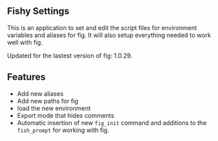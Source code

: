 ## Fishy Settings

This is an application to set and edit the script files for environment 
variables and aliases for fig. It will also setup everything needed to 
work well with fig.

Updated for the lastest version of fig: 1.0.29.

## Features

- Add new aliases
- Add new paths for fig
- load the new environment
- Export mode that hides comments
- Automatic insertion of new `fig_init` command and additions to the `fish_prompt` for working with fig.
